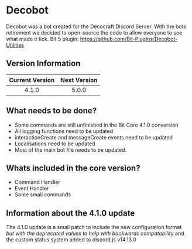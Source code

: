 # Decobot
Decobot was a bot created for the Decocraft Discord Server. With the bots retirement we decided to open-source the code to allow everyone to see what made it tick.
Bit 5 plugin: https://github.com/Bit-Plugins/Decobot-Utilities

## Version Information
| Current Version | Next Version |
| :---: | :---: |
| 4.1.0 | 5.0.0 |

## What needs to be done?
- Some commands are still unfinished in the Bit Core 4.1.0 conversion
- All logging functions need to be updated
- interactionCreate and messageCreate events need to be updated
- Localisations need to be updated
- Most of the main bot file needs to be updated.

## Whats included in the core version?
- Command Handler
- Event Handler
- Some small commands

## Information about the 4.1.0 update
The 4.1.0 update is a small patch to include the new configuration format *but with the deprecated values to help with backwards compatability* and the custom status system added to discord.js v14.13.0
